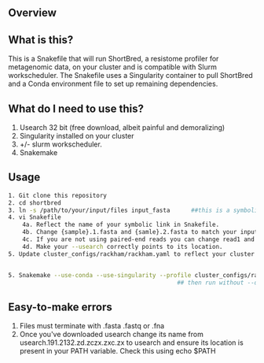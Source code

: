 Overview
---------

## What is this?
This is a Snakefile that will run ShortBred, a resistome profiler for metagenomic data, on your cluster and is compatible with Slurm workscheduler.
The Snakefile uses a Singularity container to pull ShortBred and a Conda environment file to set up remaining dependencies.

## What do I need to use this?
1. Usearch 32 bit (free download, albeit painful and demoralizing)
2. Singularity installed on your cluster
3. +/- slurm workscheduler.
4. Snakemake

## Usage

```bash
1. Git clone this repository
2. cd shortbred
3. ln -s /path/to/your/input/files input_fasta		##this is a symbolic link pointing to your input fasta or fastq files.
4. vi Snakefile
	4a. Reflect the name of your symbolic link in Snakefile.
	4b. Change {sample}.1.fasta and {samle}.2.fasta to match your input format.
	4c. If you are not using paired-end reads you can change read1 and read2 to reads which points to your input singleton.
	4d. Make your --usearch correctly points to its location.
5. Update cluster_configs/rackham/rackham.yaml to reflect your cluster settings.


5. Snakemake --use-conda --use-singularity --profile cluster_configs/rackham --jobs 10 --dryrun ##Make sure all the processes work as intended
												## then run without --dryrun.
```

## Easy-to-make errors
1. Files must terminate with .fasta .fastq or .fna
2. Once you've downloaded usearch change its name from usearch.191.2132.zd.zczx.zxc.zx to usearch
and ensure its location is present in your PATH variable. Check this using echo $PATH

